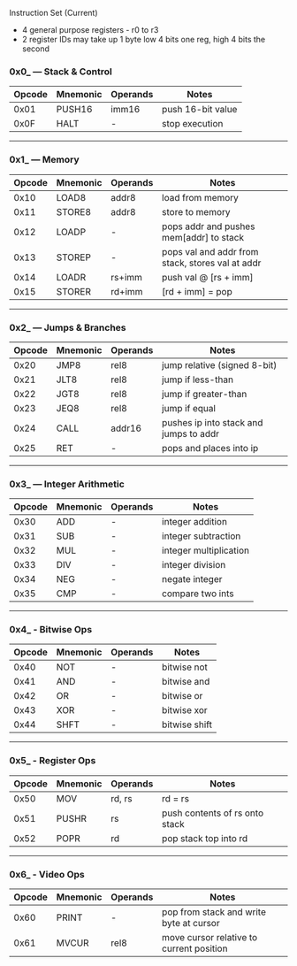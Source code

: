 Instruction Set (Current)

- 4 general purpose registers - r0 to r3
- 2 register IDs may take up 1 byte low 4 bits one reg, high 4 bits the second

### **0x0\_ — Stack & Control**

| Opcode | Mnemonic | Operands | Notes             |
| ------ | -------- | -------- | ----------------- |
| 0x01   | PUSH16   | imm16    | push 16-bit value |
| 0x0F   | HALT     | -        | stop execution    |

---

### **0x1\_ — Memory**

| Opcode | Mnemonic | Operands | Notes                                            |
| ------ | -------- | -------- | ------------------------------------------------ |
| 0x10   | LOAD8    | addr8    | load from memory                                 |
| 0x11   | STORE8   | addr8    | store to memory                                  |
| 0x12   | LOADP    | -        | pops addr and pushes mem\[addr] to stack         |
| 0x13   | STOREP   | -        | pops val and addr from stack, stores val at addr |
| 0x14   | LOADR    |  rs+imm | push val @ [rs + imm] |
| 0x15   | STORER    | rd+imm | [rd + imm] = pop |

---

### **0x2\_ — Jumps & Branches**

| Opcode | Mnemonic | Operands | Notes                                  |
| ------ | -------- | -------- | -------------------------------------- |
| 0x20   | JMP8     | rel8     | jump relative (signed 8-bit)           |
| 0x21   | JLT8     | rel8     | jump if less-than                      |
| 0x22   | JGT8     | rel8     | jump if greater-than                   |
| 0x23   | JEQ8     | rel8     | jump if equal                          |
| 0x24   | CALL     | addr16   | pushes ip into stack and jumps to addr |
| 0x25   | RET      | -        | pops and places into ip                |

---

### **0x3\_ — Integer Arithmetic**

| Opcode | Mnemonic | Operands | Notes                  |
| ------ | -------- | -------- | ---------------------- |
| 0x30   | ADD      | -        | integer addition       |
| 0x31   | SUB      | -        | integer subtraction    |
| 0x32   | MUL      | -        | integer multiplication |
| 0x33   | DIV      | -        | integer division       |
| 0x34   | NEG      | -        | negate integer         |
| 0x35   | CMP      | -        | compare two ints       |

---

### **0x4\_ - Bitwise Ops**

| Opcode | Mnemonic | Operands | Notes         |
| ------ | -------- | -------- | ------------- |
| 0x40   | NOT      | -        | bitwise not   |
| 0x41   | AND      | -        | bitwise and   |
| 0x42   | OR       | -        | bitwise or    |
| 0x43   | XOR      | -        | bitwise xor   |
| 0x44   | SHFT     | -        | bitwise shift |

---

### **0x5\_ - Register Ops**

| Opcode | Mnemonic | Operands | Notes                          |
| ------ | -------- | -------- | ------------------------------ |
| 0x50   | MOV      | rd, rs   | rd = rs                        |
| 0x51   | PUSHR    | rs       | push contents of rs onto stack |
| 0x52   | POPR     | rd       | pop stack top into rd          |

---

### **0x6\_ - Video Ops**

| Opcode | Mnemonic | Operands | Notes                                    |
| ------ | -------- | -------- | ---------------------------------------- |
| 0x60   | PRINT    | -        | pop from stack and write byte at cursor  |
| 0x61   | MVCUR    | rel8     | move cursor relative to current position |
